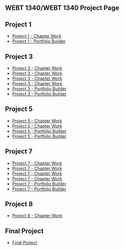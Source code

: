 ## WEBT 1340/WEBT 1340 Project Page

<h2>Project 1</h2>
<ul>
    <li><a href="Project1/icons.ai">Project 1 - Chapter Work</a></li>
    <li><a href="Project1/Icons.2.ai">Project 1 - Portfolio Builder</a></li>
</ul>

<h2>Project 3</h2>
<ul>
    <li><a href="Project3/cafe-logo.ai">Project 3 - Chapter Work</a></li>
    <li><a href="Project3/stationary.ai">Project 3 - Chapter Work</a></li>
    <li><a href="Project3/Saffles_Brady_cafe-logo.pdf">Project 3 - Chapter Work</a></li>
    <li><a href="Project3/Saffles_Brady_cafe-logo2.pdf">Project 3 - Chapter Work</a></li>
    <li><a href="Project3/Cincinnati zoo.ai">Project 3 - Portfolio Builder</a></li>
    <li><a href="Project3/Cincinnati zoo icons.ai">Project 3 - Portfolio Builder</a></li>
</ul>

<h2>Project 5</h2>
<ul>
    <li><a href="Project5/aos-brochure.ai">Project 5 - Chapter Work</a></li>
    <li><a href="Project5/Finished Culture Brochure">Project 5 - Chapter Work</a></li>
    <li><a href="Project5/aos-brochure part 2.ai">Project 5 - Portfolio Builder</a></li>
    <li><a href="Project5/Finished Culture Brochure 2">Project 5 - Portfolio Builder</a></li>
</ul>

<h2>Project 7</h2>
<ul>
    <li><a href="Project7/price-graph.ai">Project 7 - Chapter Work</a></li>
    <li><a href="Project7/reasons-graph.ai">Project 7 - Chapter Work</a></li>
    <li><a href="Project7/favorites-graph.ai">Project 7 - Chapter Work</a></li>
    <li><a href="Project7/coffee-producers.ai">Project 7 - Chapter Work</a></li>
    <li><a href="Project7/Energy production-graph.ai">Project 7 - Portfolio Builder</a></li>
    <li><a href="Project7/Energy consumption-graph.ai">Project 7 - Portfolio Builder</a></li>
</ul>

<h2>Project 8</h2>
<ul>
    <li><a href="Project8/Website Interface.ai">Project 8 - Chapter Work</a></li>
</ul>

<h2>Final Project</h2>
<ul>
    <li><a href="Banks of America/index.html" target="_blank"> Final Project</a></li>
</ul>